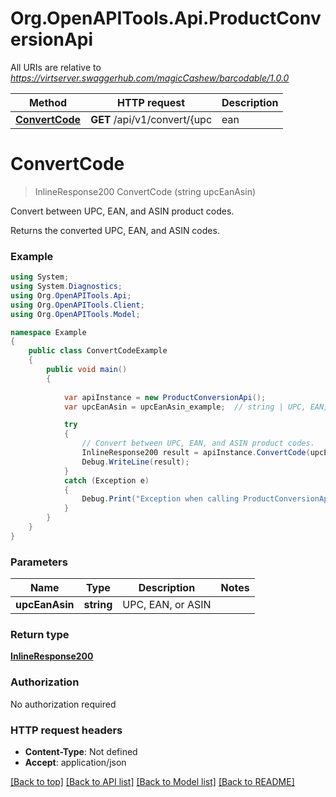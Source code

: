 # Org.OpenAPITools.Api.ProductConversionApi

All URIs are relative to *https://virtserver.swaggerhub.com/magicCashew/barcodable/1.0.0*

Method | HTTP request | Description
------------- | ------------- | -------------
[**ConvertCode**](ProductConversionApi.md#convertcode) | **GET** /api/v1/convert/{upc | ean | asin} | Convert between UPC, EAN, and ASIN product codes.


<a name="convertcode"></a>
# **ConvertCode**
> InlineResponse200 ConvertCode (string upcEanAsin)

Convert between UPC, EAN, and ASIN product codes.

Returns the converted UPC, EAN, and ASIN codes.

### Example
```csharp
using System;
using System.Diagnostics;
using Org.OpenAPITools.Api;
using Org.OpenAPITools.Client;
using Org.OpenAPITools.Model;

namespace Example
{
    public class ConvertCodeExample
    {
        public void main()
        {
            
            var apiInstance = new ProductConversionApi();
            var upcEanAsin = upcEanAsin_example;  // string | UPC, EAN, or ASIN

            try
            {
                // Convert between UPC, EAN, and ASIN product codes.
                InlineResponse200 result = apiInstance.ConvertCode(upcEanAsin);
                Debug.WriteLine(result);
            }
            catch (Exception e)
            {
                Debug.Print("Exception when calling ProductConversionApi.ConvertCode: " + e.Message );
            }
        }
    }
}
```

### Parameters

Name | Type | Description  | Notes
------------- | ------------- | ------------- | -------------
 **upcEanAsin** | **string**| UPC, EAN, or ASIN | 

### Return type

[**InlineResponse200**](InlineResponse200.md)

### Authorization

No authorization required

### HTTP request headers

 - **Content-Type**: Not defined
 - **Accept**: application/json

[[Back to top]](#) [[Back to API list]](../README.md#documentation-for-api-endpoints) [[Back to Model list]](../README.md#documentation-for-models) [[Back to README]](../README.md)

